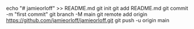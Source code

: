 echo "# jamieorloff" >> README.md
git init
git add README.md
git commit -m "first commit"
git branch -M main
git remote add origin https://github.com/jamieorloff/jamieorloff.git
git push -u origin main

